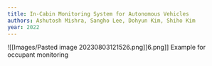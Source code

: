 ```yaml
---
title: In-Cabin Monitoring System for Autonomous Vehicles
authors: Ashutosh Mishra, Sangho Lee, Dohyun Kim, Shiho Kim
year: 2022
---
```



![[Images/Pasted image 20230803121526.png]]6.png]] 
Example for occupant monitoring
